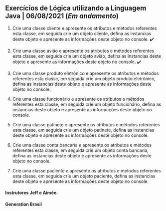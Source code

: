 ## Exercícios de Lógica utilizando a Linguagem Java | 06/08/2021 (*Em andamento*)

1. Crie uma classe cliente e apresente os atributos e métodos referentes esta classe, em seguida crie um objeto cliente, defina as instancias deste objeto e apresente as informações deste objeto no console. :heavy_check_mark:

3. Crie uma classe avião e apresente os atributos e métodos referentes esta classe, em seguida crie um objeto avião, defina as instancias deste objeto e apresente as informações deste objeto no console. :heavy_check_mark:

5.  Crie uma classe produto eletrônico e apresente os atributos e métodos referentes esta classe, em seguida crie um objeto produto eletrônico, defina as instancias deste objeto e apresente as informações deste objeto no console.

7.  Crie uma classe funcionário e apresente os atributos e métodos referentes esta classe, em seguida crie um objeto funcionário, defina as instancias deste objeto e apresente as informações deste objeto no console.

9.  Crie uma classe patinete e apresente os atributos e métodos referentes esta classe, em seguida crie um objeto patinete, defina as instancias deste objeto e apresente as informações deste objeto no console.

11.  Crie uma classe conta bancaria e apresente os atributos e métodos referentes esta classe, em seguida crie um objeto conta bancaria, defina as instancias deste objeto e apresente as informações deste objeto no console.

13.  Crie uma classe paciente e apresente os atributos e métodos referentes esta classe, em seguida crie um objeto paciente, defina as instancias deste objeto e apresente as informações deste objeto no console.



#### Instrutores Jeff e Aimée.

#### Generation Brasil
